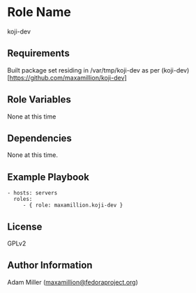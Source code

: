 Role Name
=========

koji-dev

Requirements
------------

Built package set residing in /var/tmp/koji-dev as per (koji-dev)[https://github.com/maxamillion/koji-dev]

Role Variables
--------------

None at this time

Dependencies
------------

None at this time.

Example Playbook
----------------

    - hosts: servers
      roles:
         - { role: maxamillion.koji-dev }

License
-------

GPLv2

Author Information
------------------

Adam Miller (maxamillion@fedoraproject.org)

